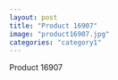 ```yaml
---
layout: post
title: "Product 16907"
image: "product16907.jpg"
categories: "category1"
---
```

Product 16907
